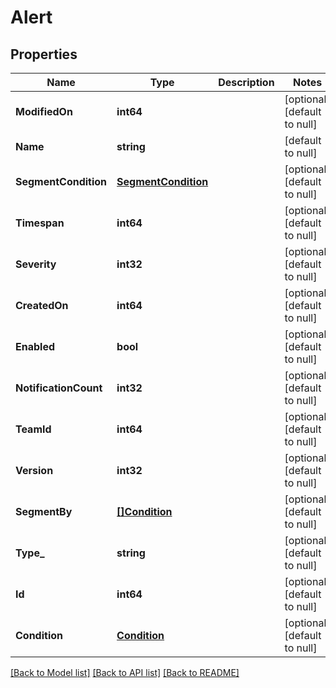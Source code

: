 # Alert

## Properties
Name | Type | Description | Notes
------------ | ------------- | ------------- | -------------
**ModifiedOn** | **int64** |  | [optional] [default to null]
**Name** | **string** |  | [default to null]
**SegmentCondition** | [**SegmentCondition**](SegmentCondition.md) |  | [optional] [default to null]
**Timespan** | **int64** |  | [optional] [default to null]
**Severity** | **int32** |  | [optional] [default to null]
**CreatedOn** | **int64** |  | [optional] [default to null]
**Enabled** | **bool** |  | [optional] [default to null]
**NotificationCount** | **int32** |  | [optional] [default to null]
**TeamId** | **int64** |  | [optional] [default to null]
**Version** | **int32** |  | [optional] [default to null]
**SegmentBy** | [**[]Condition**](Condition.md) |  | [optional] [default to null]
**Type_** | **string** |  | [optional] [default to null]
**Id** | **int64** |  | [optional] [default to null]
**Condition** | [**Condition**](Condition.md) |  | [optional] [default to null]

[[Back to Model list]](../README.md#documentation-for-models) [[Back to API list]](../README.md#documentation-for-api-endpoints) [[Back to README]](../README.md)


